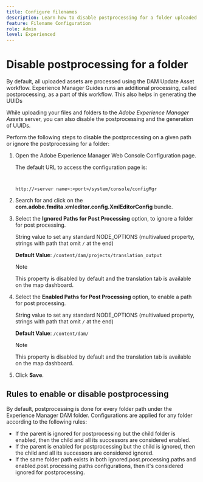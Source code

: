 ```yaml
---
title: Configure filenames
description: Learn how to disable postprocessing for a folder uploaded to Adobe Experience Manager Assets
feature: Filename Configuration
role: Admin
level: Experienced
---
```


# Disable postprocessing for a folder 

By default, all uploaded assets are processed using the DAM Update Asset workflow. Experience Manager Guides runs an additional processing, called postprocessing, as a part of this workflow. This also helps in generating the UUIDs

While uploading your files and folders to the *Adobe Experience Manager Assets* server, you can also disable the postprocessing and the generation of UUIDs. 


Perform the following steps to disable the postprocessing on a given path or ignore the postprocessing for a folder:


1.  Open the Adobe Experience Manager Web Console Configuration page.

    The default URL to access the configuration page is:

    ```http


    http://<server name>:<port>/system/console/configMgr
    ```

1.  Search for and click on the **com.adobe.fmdita.xmleditor.config.XmlEditorConfig** bundle.

1.  Select the **Ignored Paths for Post Processing** option, to ignore a folder for post processing.

    String value to set any standard NODE_OPTIONS (multivalued property, strings with path that omit `/` at the end)

    **Default Value**: `/content/dam/projects/translation_output`

    >[!NOTE]
    >
    > This property is disabled by default and the translation tab is available on the map dashboard.
 
1. Select the **Enabled Paths for Post Processing** option, to enable a path for post processing.

    String value to set any standard NODE_OPTIONS (multivalued property, strings with path that omit `/` at the end)

    **Default Value**: `/content/dam/`

    >[!NOTE]
    >
    > This property is disabled by default and the translation tab is available on the map dashboard.


1.  Click **Save**.



## Rules to enable or disable postprocessing 

By default, postprocessing is done for every folder path under the Experience Manager DAM folder. Configurations are applied for any folder according to the following rules: 

* If the parent is ignored for postprocessing but the child folder is enabled, then the child and all its successors are considered enabled.
* If the parent is enabled for postprocessing but the child is ignored, then the child and all its successors are considered ignored.
* If the same folder path exists in both ignored.post.processing.paths and enabled.post.processing.paths configurations, then it's considered ignored for postprocessing.
